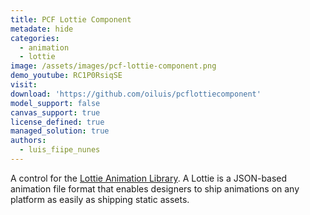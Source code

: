 ```yaml
---
title: PCF Lottie Component
metadate: hide
categories:
  - animation
  - lottie
image: /assets/images/pcf-lottie-component.png
demo_youtube: RC1P0RsiqSE
visit: 
download: 'https://github.com/oiluis/pcflottiecomponent'
model_support: false
canvas_support: true
license_defined: true
managed_solution: true
authors:
  - luis_fiipe_nunes
---
```

A control for the <a target="_blank" href="http://lottiefiles.com/">Lottie Animation Library</a>. A Lottie is a JSON-based animation file format that enables designers to ship animations on any platform as easily as shipping static assets.
